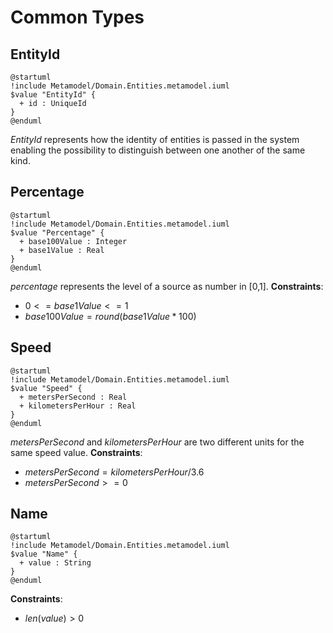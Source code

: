 # Common Types

## EntityId
```plantuml
@startuml
!include Metamodel/Domain.Entities.metamodel.iuml
$value "EntityId" {
  + id : UniqueId
}
@enduml
```
_EntityId_ represents how the identity of entities is passed in the system enabling the possibility to distinguish between one another of the same kind.

## Percentage
```plantuml
@startuml
!include Metamodel/Domain.Entities.metamodel.iuml
$value "Percentage" {
  + base100Value : Integer
  + base1Value : Real
}
@enduml
```

_percentage_ represents the level of a source as number in [0,1].
**Constraints**:

- $0 <= base1Value <= 1$
- $base100Value = round(base1Value * 100)$


## Speed
```plantuml
@startuml
!include Metamodel/Domain.Entities.metamodel.iuml
$value "Speed" {
  + metersPerSecond : Real
  + kilometersPerHour : Real
}
@enduml
```
_metersPerSecond_ and _kilometersPerHour_ are two different units for the same speed value.
**Constraints**:

- $metersPerSecond = kilometersPerHour / 3.6$
- $metersPerSecond >= 0$


## Name
```plantuml
@startuml
!include Metamodel/Domain.Entities.metamodel.iuml
$value "Name" {
  + value : String
}
@enduml
```
**Constraints**:

- $len(value) > 0$